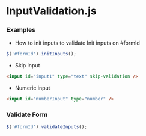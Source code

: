 # InputValidation.js

### Examples

- How to init inputs to validate
Init inputs on #formId
```javascript
$('#formId').initInputs();
```

- Skip input

```html
<input id="input1" type="text" skip-validation />
```

- Numeric input
```html
<input id="numberInput" type="number" />
```

### Validate Form
```javascript
$('#formId').validateInputs();
```